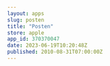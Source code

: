 ```yaml
---
layout: apps
slug: posten
title: "Posten"
store: apple
app_id: 370370047
date: 2023-06-19T10:20:48Z
published: 2010-08-31T07:00:00Z
---
```

